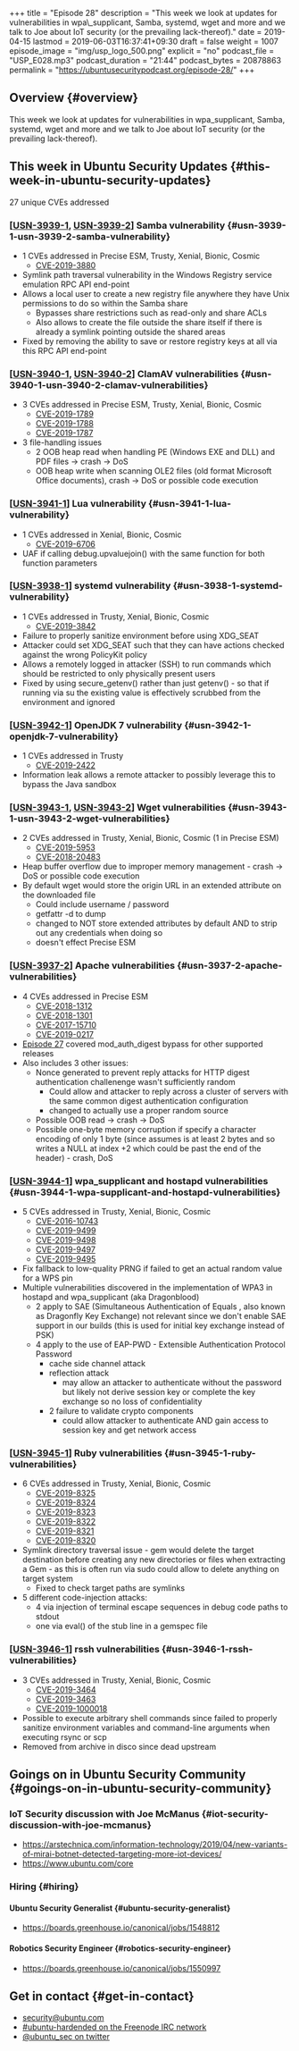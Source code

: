 +++
title = "Episode 28"
description = "This week we look at updates for vulnerabilities in wpa\\_supplicant, Samba, systemd, wget and more and we talk to Joe about IoT security (or the prevailing lack-thereof)."
date = 2019-04-15
lastmod = 2019-06-03T16:37:41+09:30
draft = false
weight = 1007
episode_image = "img/usp_logo_500.png"
explicit = "no"
podcast_file = "USP_E028.mp3"
podcast_duration = "21:44"
podcast_bytes = 20878863
permalink = "https://ubuntusecuritypodcast.org/episode-28/"
+++

## Overview {#overview}

This week we look at updates for vulnerabilities in wpa\_supplicant, Samba, systemd, wget and more and we talk to Joe about IoT security (or the prevailing lack-thereof).


## This week in Ubuntu Security Updates {#this-week-in-ubuntu-security-updates}

27 unique CVEs addressed


### [[USN-3939-1](https://usn.ubuntu.com/3939-1/), [USN-3939-2](https://usn.ubuntu.com/3939-2/)] Samba vulnerability {#usn-3939-1-usn-3939-2-samba-vulnerability}

-   1 CVEs addressed in Precise ESM, Trusty, Xenial, Bionic, Cosmic
    -   [CVE-2019-3880](https://people.canonical.com/~ubuntu-security/cve/CVE-2019-3880)
-   Symlink path traversal vulnerability in the Windows Registry service emulation RPC API end-point
-   Allows a local user to create a new registry file anywhere they have Unix
    permissions to do so within the Samba share
    -   Bypasses share restrictions such as read-only and share ACLs
    -   Also allows to create the file outside the share itself if there is
        already a symlink pointing outside the shared areas
-   Fixed by removing the ability to save or restore registry keys at all via
    this RPC API end-point


### [[USN-3940-1](https://usn.ubuntu.com/3940-1/), [USN-3940-2](https://usn.ubuntu.com/3940-2/)] ClamAV vulnerabilities {#usn-3940-1-usn-3940-2-clamav-vulnerabilities}

-   3 CVEs addressed in Precise ESM, Trusty, Xenial, Bionic, Cosmic
    -   [CVE-2019-1789](https://people.canonical.com/~ubuntu-security/cve/CVE-2019-1789)
    -   [CVE-2019-1788](https://people.canonical.com/~ubuntu-security/cve/CVE-2019-1788)
    -   [CVE-2019-1787](https://people.canonical.com/~ubuntu-security/cve/CVE-2019-1787)
-   3 file-handling issues
    -   2 OOB heap read when handling PE (Windows EXE and DLL) and PDF files ->
        crash -> DoS
    -   OOB heap write when scanning OLE2 files (old format Microsoft Office
        documents), crash -> DoS or possible code execution


### [[USN-3941-1](https://usn.ubuntu.com/3941-1/)] Lua vulnerability {#usn-3941-1-lua-vulnerability}

-   1 CVEs addressed in Xenial, Bionic, Cosmic
    -   [CVE-2019-6706](https://people.canonical.com/~ubuntu-security/cve/CVE-2019-6706)
-   UAF if calling debug.upvaluejoin() with the same function for both function parameters


### [[USN-3938-1](https://usn.ubuntu.com/3938-1/)] systemd vulnerability {#usn-3938-1-systemd-vulnerability}

-   1 CVEs addressed in Trusty, Xenial, Bionic, Cosmic
    -   [CVE-2019-3842](https://people.canonical.com/~ubuntu-security/cve/CVE-2019-3842)
-   Failure to properly sanitize environment before using XDG\_SEAT
-   Attacker could set XDG\_SEAT such that they can have actions checked
    against the wrong PolicyKit policy
-   Allows a remotely logged in attacker (SSH) to run commands which should
    be restricted to only physically present users
-   Fixed by using secure\_getenv() rather than just getenv() - so that if
    running via su the existing value is effectively scrubbed from the
    environment and ignored


### [[USN-3942-1](https://usn.ubuntu.com/3942-1/)] OpenJDK 7 vulnerability {#usn-3942-1-openjdk-7-vulnerability}

-   1 CVEs addressed in Trusty
    -   [CVE-2019-2422](https://people.canonical.com/~ubuntu-security/cve/CVE-2019-2422)
-   Information leak allows a remote attacker to possibly leverage this to
    bypass the Java sandbox


### [[USN-3943-1](https://usn.ubuntu.com/3943-1/), [USN-3943-2](https://usn.ubuntu.com/3943-2/)] Wget vulnerabilities {#usn-3943-1-usn-3943-2-wget-vulnerabilities}

-   2 CVEs addressed in Trusty, Xenial, Bionic, Cosmic (1 in Precise ESM)
    -   [CVE-2019-5953](https://people.canonical.com/~ubuntu-security/cve/CVE-2019-5953)
    -   [CVE-2018-20483](https://people.canonical.com/~ubuntu-security/cve/CVE-2018-20483)
-   Heap buffer overflow due to improper memory management - crash -> DoS or possible code execution
-   By default wget would store the origin URL in an extended attribute on the downloaded file
    -   Could include username / password
    -   getfattr -d to dump
    -   changed to NOT store extended attributes by default AND to strip out
        any credentials when doing so
    -   doesn't effect Precise ESM


### [[USN-3937-2](https://usn.ubuntu.com/3937-2/)] Apache vulnerabilities {#usn-3937-2-apache-vulnerabilities}

-   4 CVEs addressed in Precise ESM
    -   [CVE-2018-1312](https://people.canonical.com/~ubuntu-security/cve/CVE-2018-1312)
    -   [CVE-2018-1301](https://people.canonical.com/~ubuntu-security/cve/CVE-2018-1301)
    -   [CVE-2017-15710](https://people.canonical.com/~ubuntu-security/cve/CVE-2017-15710)
    -   [CVE-2019-0217](https://people.canonical.com/~ubuntu-security/cve/CVE-2019-0217)
-   [Episode 27](https://ubuntusecuritypodcast.org/episode-27/) covered mod\_auth\_digest bypass for other supported releases
-   Also includes 3 other issues:
    -   Nonce generated to prevent reply attacks for HTTP digest authentication
        challenenge wasn't sufficiently random
        -   Could allow and attacker to reply across a cluster of servers with
            the same common digest authentication configuration
        -   changed to actually use a proper random source
    -   Possible OOB read -> crash -> DoS
    -   Possible one-byte memory corruption if specify a character encoding of
        only 1 byte (since assumes is at least 2 bytes and so writes a NULL at
        index +2 which could be past the end of the header) - crash, DoS


### [[USN-3944-1](https://usn.ubuntu.com/3944-1/)] wpa\_supplicant and hostapd vulnerabilities {#usn-3944-1-wpa-supplicant-and-hostapd-vulnerabilities}

-   5 CVEs addressed in Trusty, Xenial, Bionic, Cosmic
    -   [CVE-2016-10743](https://people.canonical.com/~ubuntu-security/cve/CVE-2016-10743)
    -   [CVE-2019-9499](https://people.canonical.com/~ubuntu-security/cve/CVE-2019-9499)
    -   [CVE-2019-9498](https://people.canonical.com/~ubuntu-security/cve/CVE-2019-9498)
    -   [CVE-2019-9497](https://people.canonical.com/~ubuntu-security/cve/CVE-2019-9497)
    -   [CVE-2019-9495](https://people.canonical.com/~ubuntu-security/cve/CVE-2019-9495)
-   Fix fallback to low-quality PRNG if failed to get an actual random value for a WPS pin
-   Multiple vulnerabilities discovered in the implementation of WPA3 in
    hostapd and wpa\_supplicant (aka Dragonblood)
    -   2 apply to SAE (Simultaneous Authentication of Equals , also known as
        Dragonfly Key Exchange) not relevant since we don't enable SAE support
        in our builds (this is used for initial key exchange instead of PSK)
    -   4 apply to the use of EAP-PWD - Extensible Authentication Protocol
        Password
        -   cache side channel attack
        -   reflection attack
            -   may allow an attacker to authenticate without the password but
                likely not derive session key or complete the key exchange so no
                loss of confidentiality
        -   2 failure to validate crypto components
            -   could allow attacker to authenticate AND gain access to session key
                and get network access


### [[USN-3945-1](https://usn.ubuntu.com/3945-1/)] Ruby vulnerabilities {#usn-3945-1-ruby-vulnerabilities}

-   6 CVEs addressed in Trusty, Xenial, Bionic, Cosmic
    -   [CVE-2019-8325](https://people.canonical.com/~ubuntu-security/cve/CVE-2019-8325)
    -   [CVE-2019-8324](https://people.canonical.com/~ubuntu-security/cve/CVE-2019-8324)
    -   [CVE-2019-8323](https://people.canonical.com/~ubuntu-security/cve/CVE-2019-8323)
    -   [CVE-2019-8322](https://people.canonical.com/~ubuntu-security/cve/CVE-2019-8322)
    -   [CVE-2019-8321](https://people.canonical.com/~ubuntu-security/cve/CVE-2019-8321)
    -   [CVE-2019-8320](https://people.canonical.com/~ubuntu-security/cve/CVE-2019-8320)
-   Symlink directory traversal issue - gem would delete the target
    destination before creating any new directories or files when extracting
    a Gem - as this is often run via sudo could allow to delete anything on
    target system
    -   Fixed to check target paths are symlinks
-   5 different code-injection attacks:
    -   4 via injection of terminal escape sequences in debug code paths to stdout
    -   one via eval() of the stub line in a gemspec file


### [[USN-3946-1](https://usn.ubuntu.com/3946-1/)] rssh vulnerabilities {#usn-3946-1-rssh-vulnerabilities}

-   3 CVEs addressed in Trusty, Xenial, Bionic, Cosmic
    -   [CVE-2019-3464](https://people.canonical.com/~ubuntu-security/cve/CVE-2019-3464)
    -   [CVE-2019-3463](https://people.canonical.com/~ubuntu-security/cve/CVE-2019-3463)
    -   [CVE-2019-1000018](https://people.canonical.com/~ubuntu-security/cve/CVE-2019-1000018)
-   Possible to execute arbitrary shell commands since failed to properly
    sanitize environment variables and command-line arguments when executing
    rsync or scp
-   Removed from archive in disco since dead upstream


## Goings on in Ubuntu Security Community {#goings-on-in-ubuntu-security-community}


### IoT Security discussion with Joe McManus {#iot-security-discussion-with-joe-mcmanus}

-   <https://arstechnica.com/information-technology/2019/04/new-variants-of-mirai-botnet-detected-targeting-more-iot-devices/>
-   <https://www.ubuntu.com/core>


### Hiring {#hiring}


#### Ubuntu Security Generalist {#ubuntu-security-generalist}

-   <https://boards.greenhouse.io/canonical/jobs/1548812>


#### Robotics Security Engineer {#robotics-security-engineer}

-   <https://boards.greenhouse.io/canonical/jobs/1550997>


## Get in contact {#get-in-contact}

-   [security@ubuntu.com](mailto:security@ubuntu.com)
-   [#ubuntu-hardended on the Freenode IRC network](http://webchat.freenode.net?channels=%23ubuntu-hardened&uio=d4)
-   [@ubuntu\_sec on twitter](https://twitter.com/ubuntu%5Fsec)